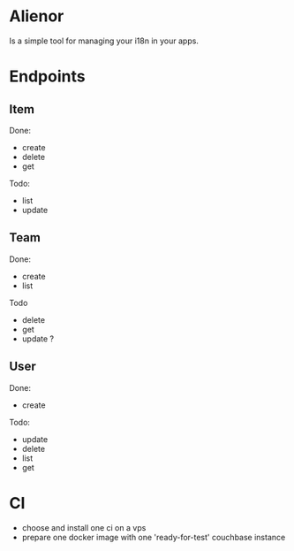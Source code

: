 # Alienor

Is a simple tool for managing your i18n in your apps.


# Endpoints
## Item 

Done:
- create
- delete
- get

Todo:
- list
- update

## Team

Done:
- create
- list

Todo
- delete
- get
- update ?

## User

Done:
- create

Todo:
- update
- delete
- list
- get

# CI
- choose and install one ci on a vps
- prepare one docker image with one 'ready-for-test' couchbase instance
